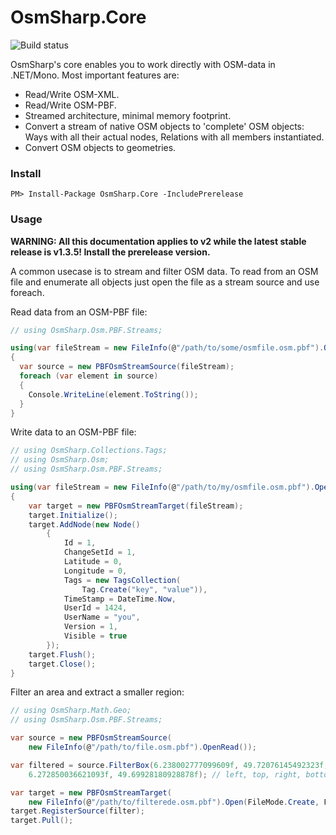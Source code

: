 # OsmSharp.Core

![Build status](http://build.osmsharp.com/app/rest/builds/buildType:(id:OsmSharp_CoreDevelop)/statusIcon)

OsmSharp's core enables you to work directly with OSM-data in .NET/Mono. Most important features are:

- Read/Write OSM-XML.
- Read/Write OSM-PBF.
- Streamed architecture, minimal memory footprint.
- Convert a stream of native OSM objects to 'complete' OSM objects: Ways with all their actual nodes, Relations with all members instantiated.
- Convert OSM objects to geometries.

### Install

    PM> Install-Package OsmSharp.Core -IncludePrerelease

### Usage

**WARNING: All this documentation applies to v2 while the latest stable release is v1.3.5! Install the prerelease version.**

A common usecase is to stream and filter OSM data. To read from an OSM file and enumerate all objects just open the file as a stream source and use foreach.

Read data from an OSM-PBF file:

```csharp
// using OsmSharp.Osm.PBF.Streams;

using(var fileStream = new FileInfo(@"/path/to/some/osmfile.osm.pbf").OpenRead())
{
  var source = new PBFOsmStreamSource(fileStream);
  foreach (var element in source)
  {
    Console.WriteLine(element.ToString());
  }
}
```

Write data to an OSM-PBF file:

```csharp
// using OsmSharp.Collections.Tags;
// using OsmSharp.Osm;
// using OsmSharp.Osm.PBF.Streams;

using(var fileStream = new FileInfo(@"/path/to/my/osmfile.osm.pbf").OpenRead())
{
	var target = new PBFOsmStreamTarget(fileStream);
	target.Initialize();
	target.AddNode(new Node()
		{
			Id = 1,
			ChangeSetId = 1,
			Latitude = 0,
			Longitude = 0,
			Tags = new TagsCollection(
				Tag.Create("key", "value")),
			TimeStamp = DateTime.Now,
			UserId = 1424,
			UserName = "you",
			Version = 1,
			Visible = true
		});
	target.Flush();
	target.Close();
}
```

Filter an area and extract a smaller region:

```csharp
// using OsmSharp.Math.Geo;
// using OsmSharp.Osm.PBF.Streams;

var source = new PBFOsmStreamSource(
	new FileInfo(@"/path/to/file.osm.pbf").OpenRead());

var filtered = source.FilterBox(6.238002777099609f, 49.72076145492323f, 
	6.272850036621093f, 49.69928180928878f); // left, top, right, bottom

var target = new PBFOsmStreamTarget(
	new FileInfo(@"/path/to/filterede.osm.pbf").Open(FileMode.Create, FileAccess.ReadWrite));
target.RegisterSource(filter);
target.Pull();
```


